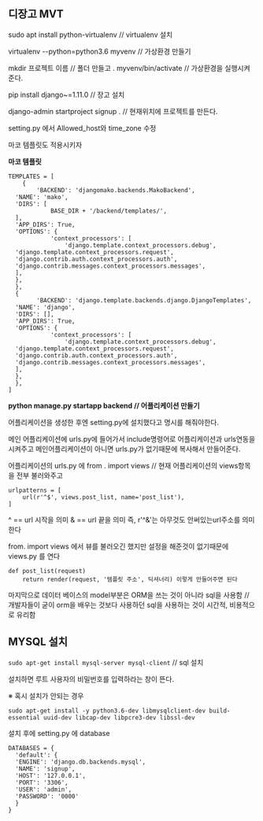 ##  디장고 MVT

sudo apt install python-virtualenv // virtualenv 설치

virtualenv --python=python3.6 myvenv // 가상환경 만들기

mkdir 프로젝트 이름 // 폴더 만들고
. myvenv/bin/activate // 가상환경을 실행시켜준다.

pip install django~=1.11.0 // 장고 설치

django-admin startproject signup . // 현재위치에 프로젝트를 만든다.

setting.py 에서 Allowed_host와 time_zone 수정

마코 템플릿도 적용시키자

**마코 템플릿**

    TEMPLATES = [  
        {  
            'BACKEND': 'djangomako.backends.MakoBackend',  
      'NAME': 'mako',  
      'DIRS': [  
                BASE_DIR + '/backend/templates/',  
      ],  
      'APP_DIRS': True,  
      'OPTIONS': {  
                'context_processors': [  
                    'django.template.context_processors.debug',  
      'django.template.context_processors.request',  
      'django.contrib.auth.context_processors.auth',  
      'django.contrib.messages.context_processors.messages',  
      ],  
      },  
      },  
      {  
            'BACKEND': 'django.template.backends.django.DjangoTemplates',  
      'NAME': 'django',  
      'DIRS': [],  
      'APP_DIRS': True,  
      'OPTIONS': {  
                'context_processors': [  
                    'django.template.context_processors.debug',  
      'django.template.context_processors.request',  
      'django.contrib.auth.context_processors.auth',  
      'django.contrib.messages.context_processors.messages',  
      ],  
      },  
      },  
    ]

**python manage.py startapp backend // 어플리케이션 만들기**

어플리케이션을 생성한 후엔 setting.py에 설치했다고 명시를 해줘야한다.

메인 어플리케이션에 urls.py에 들어가서 include명령어로 어플리케이션과 urls연동을 시켜주고 메인어플리케이션이 아니면 urls.py가 없기때문에 복사해서 만들어준다.

어플리케이션의 urls.py 에 
from . import views // 현재 어플리케이션의 views항목을 전부 불러와주고

    urlpatterns = [
        url(r'^$', views.post_list, name='post_list'),
    ]
^ == url 시작을 의미
& == url 끝을 의미
즉, r'^&'는 아무것도 안써있는url주소를 의미한다

from. import views 에서 뷰를 불러오긴 했지만 설정을 해준것이 없기때문에 
views.py 를 연다

    def post_list(request)
    	return render(request, '템플릿 주소', 딕셔너리) 이렇게 만들어주면 된다
  마지막으로 데이터 베이스의 model부분은 ORM을 쓰는 것이 아니라 sql을 사용함 // 개발자들이 굳이 orm을 배우는 것보다 사용하던 sql을 사용하는 것이 시간적, 비용적으로 유리함
  
## MYSQL 설치
`sudo apt-get install mysql-server mysql-client` // sql 설치

설치하면 루트 사용자의 비밀번호를 입력하라는 창이 뜬다.

※ 혹시 설치가 안되는 경우

    sudo apt-get install -y python3.6-dev libmysqlclient-dev build-essential uuid-dev libcap-dev libpcre3-dev libssl-dev

설치 후에
setting.py 에 database

    DATABASES = {  
      'default': {  
      'ENGINE': 'django.db.backends.mysql',  
      'NAME': 'signup',  
      'HOST': '127.0.0.1',  
      'PORT': '3306',  
      'USER': 'admin',  
      'PASSWORD': '0000'  
      }  
    }


<!--stackedit_data:
eyJoaXN0b3J5IjpbLTE3MDEyNjYzMywyMTM0MTAxMTE3LC0xND
U0NzE5MzA5LDExMTkyNDc0NTcsMTI0NDM1NjUxMCw0MzIwODQ2
NjcsMjEwODgwMTg5NywxNjk3MDkxOTY4LC0zOTEyNTA0MDcsLT
k5ODI5NTE1OCwtNDgxMzgyNjgzXX0=
-->